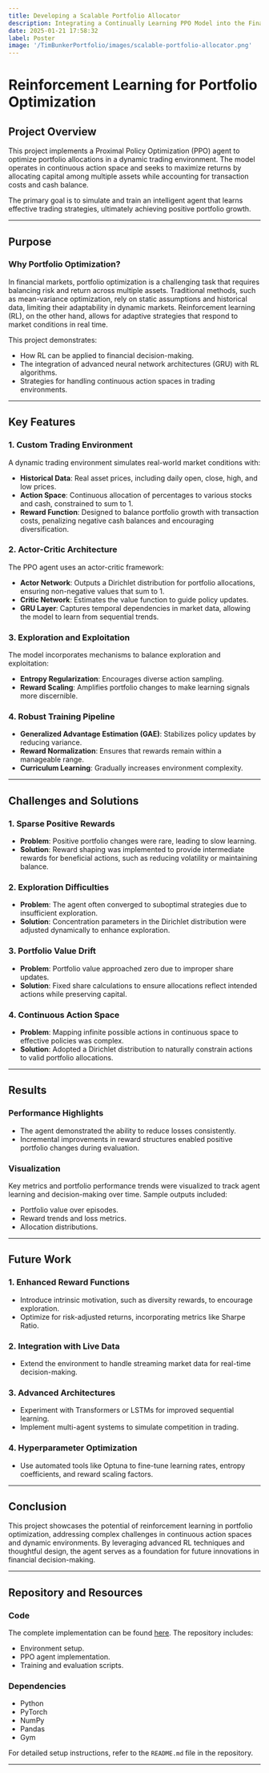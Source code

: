 ```yaml
---
title: Developing a Scalable Portfolio Allocator
description: Integrating a Continually Learning PPO Model into the Financial Portfolio Allocating Landscape
date: 2025-01-21 17:58:32 
label: Poster
image: '/TimBunkerPortfolio/images/scalable-portfolio-allocator.png'
---
```

# Reinforcement Learning for Portfolio Optimization

## Project Overview

This project implements a Proximal Policy Optimization (PPO) agent to optimize portfolio allocations in a dynamic trading environment. The model operates in continuous action space and seeks to maximize returns by allocating capital among multiple assets while accounting for transaction costs and cash balance.

The primary goal is to simulate and train an intelligent agent that learns effective trading strategies, ultimately achieving positive portfolio growth.

---

## Purpose

### Why Portfolio Optimization?
In financial markets, portfolio optimization is a challenging task that requires balancing risk and return across multiple assets. Traditional methods, such as mean-variance optimization, rely on static assumptions and historical data, limiting their adaptability in dynamic markets. Reinforcement learning (RL), on the other hand, allows for adaptive strategies that respond to market conditions in real time.

This project demonstrates:
- How RL can be applied to financial decision-making.
- The integration of advanced neural network architectures (GRU) with RL algorithms.
- Strategies for handling continuous action spaces in trading environments.

---

## Key Features

### 1. **Custom Trading Environment**
A dynamic trading environment simulates real-world market conditions with:
- **Historical Data**: Real asset prices, including daily open, close, high, and low prices.
- **Action Space**: Continuous allocation of percentages to various stocks and cash, constrained to sum to 1.
- **Reward Function**: Designed to balance portfolio growth with transaction costs, penalizing negative cash balances and encouraging diversification.

### 2. **Actor-Critic Architecture**
The PPO agent uses an actor-critic framework:
- **Actor Network**: Outputs a Dirichlet distribution for portfolio allocations, ensuring non-negative values that sum to 1.
- **Critic Network**: Estimates the value function to guide policy updates.
- **GRU Layer**: Captures temporal dependencies in market data, allowing the model to learn from sequential trends.

### 3. **Exploration and Exploitation**
The model incorporates mechanisms to balance exploration and exploitation:
- **Entropy Regularization**: Encourages diverse action sampling.
- **Reward Scaling**: Amplifies portfolio changes to make learning signals more discernible.

### 4. **Robust Training Pipeline**
- **Generalized Advantage Estimation (GAE)**: Stabilizes policy updates by reducing variance.
- **Reward Normalization**: Ensures that rewards remain within a manageable range.
- **Curriculum Learning**: Gradually increases environment complexity.

---

## Challenges and Solutions

### 1. **Sparse Positive Rewards**
- **Problem**: Positive portfolio changes were rare, leading to slow learning.
- **Solution**: Reward shaping was implemented to provide intermediate rewards for beneficial actions, such as reducing volatility or maintaining balance.

### 2. **Exploration Difficulties**
- **Problem**: The agent often converged to suboptimal strategies due to insufficient exploration.
- **Solution**: Concentration parameters in the Dirichlet distribution were adjusted dynamically to enhance exploration.

### 3. **Portfolio Value Drift**
- **Problem**: Portfolio value approached zero due to improper share updates.
- **Solution**: Fixed share calculations to ensure allocations reflect intended actions while preserving capital.

### 4. **Continuous Action Space**
- **Problem**: Mapping infinite possible actions in continuous space to effective policies was complex.
- **Solution**: Adopted a Dirichlet distribution to naturally constrain actions to valid portfolio allocations.

---

## Results

### Performance Highlights
- The agent demonstrated the ability to reduce losses consistently.
- Incremental improvements in reward structures enabled positive portfolio changes during evaluation.

### Visualization
Key metrics and portfolio performance trends were visualized to track agent learning and decision-making over time. Sample outputs included:
- Portfolio value over episodes.
- Reward trends and loss metrics.
- Allocation distributions.

---

## Future Work

### 1. **Enhanced Reward Functions**
- Introduce intrinsic motivation, such as diversity rewards, to encourage exploration.
- Optimize for risk-adjusted returns, incorporating metrics like Sharpe Ratio.

### 2. **Integration with Live Data**
- Extend the environment to handle streaming market data for real-time decision-making.

### 3. **Advanced Architectures**
- Experiment with Transformers or LSTMs for improved sequential learning.
- Implement multi-agent systems to simulate competition in trading.

### 4. **Hyperparameter Optimization**
- Use automated tools like Optuna to fine-tune learning rates, entropy coefficients, and reward scaling factors.

---

## Conclusion
This project showcases the potential of reinforcement learning in portfolio optimization, addressing complex challenges in continuous action spaces and dynamic environments. By leveraging advanced RL techniques and thoughtful design, the agent serves as a foundation for future innovations in financial decision-making.

---

## Repository and Resources

### Code
The complete implementation can be found [here](https://github.com/TimothyBunker/TimFinPPL). The repository includes:
- Environment setup.
- PPO agent implementation.
- Training and evaluation scripts.

### Dependencies
- Python
- PyTorch
- NumPy
- Pandas
- Gym

For detailed setup instructions, refer to the `README.md` file in the repository.

---


